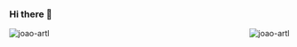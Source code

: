 ### Hi there 👋
<p><img align="right" src="https://github-readme-stats.vercel.app/api/top-langs?username=joao-artl&show_icons=true&locale=en&hide=html,css&layout=compact&theme=tokyonight" alt="joao-artl" /></p>
<p>&nbsp;<img align="left" src="https://github-readme-stats.vercel.app/api?username=joao-artl&show_icons=true&locale=en&theme=tokyonight" alt="joao-artl" /></p>
<!--
Here are some ideas to get you started:

- 🔭 I’m currently working on ...
- 🌱 I’m currently learning ...
- 👯 I’m looking to collaborate on ...
- 🤔 I’m looking for help with ...
- 💬 Ask me about ...
- 📫 How to reach me: ...
- 😄 Pronouns: ...
- ⚡ Fun fact: ...
-->

